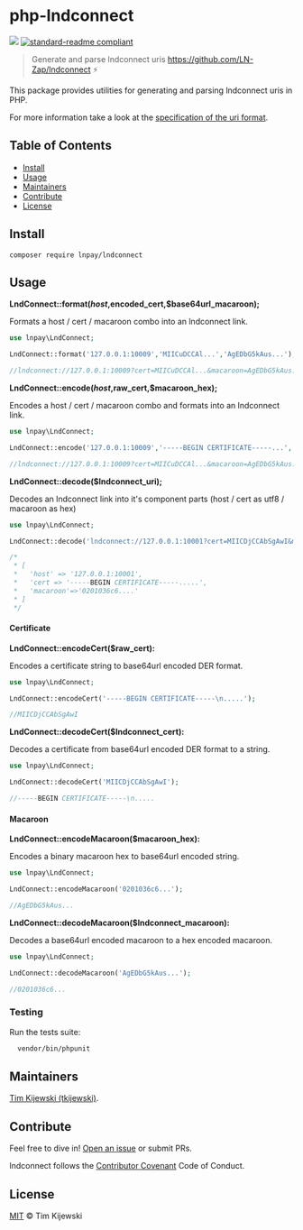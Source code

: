 # php-lndconnect

[![](https://img.shields.io/badge/project-LND-blue.svg?style=flat-square)](https://github.com/lightningnetwork/lnd)
[![standard-readme compliant](https://img.shields.io/badge/standard--readme-OK-green.svg?style=flat-square)](https://github.com/RichardLitt/standard-readme)

> Generate and parse lndconnect uris https://github.com/LN-Zap/lndconnect ⚡️

This package provides utilities for generating and parsing lndconnect uris in PHP.

For more information take a look at the [specification of the uri format](https://github.com/LN-Zap/lndconnect/blob/master/lnd_connect_uri.md).

## Table of Contents

- [Install](#install)
- [Usage](#usage)
- [Maintainers](#maintainers)
- [Contribute](#contribute)
- [License](#license)

## Install

```
composer require lnpay/lndconnect
```

## Usage

**LndConnect::format($host,$encoded_cert,$base64url_macaroon);**

Formats a host / cert / macaroon combo into an lndconnect link.

```php
use lnpay\LndConnect;

LndConnect::format('127.0.0.1:10009','MIICuDCCAl...','AgEDbG5kAus...');

//lndconnect://127.0.0.1:10009?cert=MIICuDCCAl...&macaroon=AgEDbG5kAus...')
```

**LndConnect::encode($host,$raw_cert,$macaroon_hex);**

Encodes a host / cert / macaroon combo and formats into an lndconnect link.

```php
use lnpay\LndConnect;

LndConnect::encode('127.0.0.1:10009','-----BEGIN CERTIFICATE-----...','0201036c6...');

//lndconnect://127.0.0.1:10009?cert=MIICuDCCAl...&macaroon=AgEDbG5kAus...')

```

**LndConnect::decode($lndconnect_uri);**

Decodes an lndconnect link into it's component parts (host / cert as utf8 / macaroon as hex)

```php
use lnpay\LndConnect;

LndConnect::decode('lndconnect://127.0.0.1:10001?cert=MIICDjCCAbSgAwI&macaroon=AgEDbG5');

/*
 * [
 *   'host' => '127.0.0.1:10001',
 *   'cert => '-----BEGIN CERTIFICATE-----.....',
 *   'macaroon'=>'0201036c6....'
 * ]
 */
```

#### Certificate

**LndConnect::encodeCert($raw_cert):**

Encodes a certificate string to base64url encoded DER format.

```php
use lnpay\LndConnect;

LndConnect::encodeCert('-----BEGIN CERTIFICATE-----\n.....');

//MIICDjCCAbSgAwI
```

**LndConnect::decodeCert($lndconnect_cert):**

Decodes a certificate from base64url encoded DER format to a string.

```php
use lnpay\LndConnect;

LndConnect::decodeCert('MIICDjCCAbSgAwI');

//-----BEGIN CERTIFICATE-----\n.....
```

#### Macaroon

**LndConnect::encodeMacaroon($macaroon_hex):**

Encodes a binary macaroon hex to base64url encoded string.

```php
use lnpay\LndConnect;

LndConnect::encodeMacaroon('0201036c6...');

//AgEDbG5kAus...
```

**LndConnect::decodeMacaroon($lndconnect_macaroon):**

Decodes a base64url encoded macaroon to a hex encoded macaroon.

```php
use lnpay\LndConnect;

LndConnect::decodeMacaroon('AgEDbG5kAus...');

//0201036c6...
```

### Testing

Run the tests suite:

```bash
  vendor/bin/phpunit
```

## Maintainers

[Tim Kijewski (tkijewski)](https://github.com/tkijewski).

## Contribute

Feel free to dive in! [Open an issue](https://github.com/lnpay/php-lndconnect/issues/new) or submit PRs.

lndconnect follows the [Contributor Covenant](http://contributor-covenant.org/version/1/3/0/) Code of Conduct.

## License

[MIT](LICENSE) © Tim Kijewski
